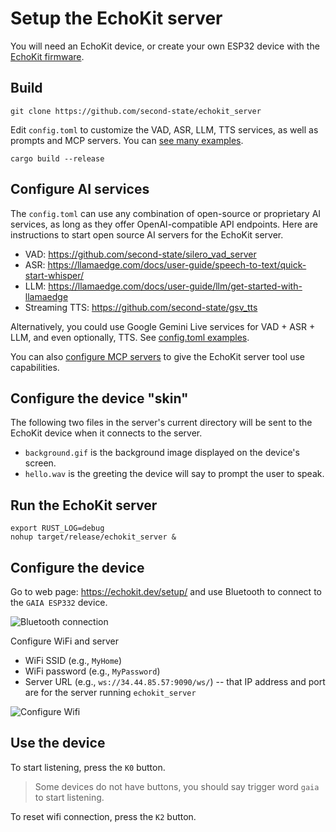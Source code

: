# Setup the EchoKit server

You will need an EchoKit device, or create your own ESP32 device with the [EchoKit firmware](https://github.com/second-state/echokit_box).

## Build

```
git clone https://github.com/second-state/echokit_server
```

Edit `config.toml` to customize the VAD, ASR, LLM, TTS services, as well as prompts and MCP servers. You can [see many examples](examples/).

```
cargo build --release
```

## Configure AI services

The `config.toml` can use any combination of open-source or proprietary AI services, as long as they offer OpenAI-compatible API endpoints. Here are instructions to start open source AI servers for the EchoKit server.

* VAD: https://github.com/second-state/silero_vad_server
* ASR: https://llamaedge.com/docs/user-guide/speech-to-text/quick-start-whisper/
* LLM: https://llamaedge.com/docs/user-guide/llm/get-started-with-llamaedge
* Streaming TTS: https://github.com/second-state/gsv_tts

Alternatively, you could use Google Gemini Live services for VAD + ASR + LLM, and even optionally, TTS. See [config.toml examples](examples/gemini).

You can also [configure MCP servers](examples/gaia/mcp/config.toml) to give the EchoKit server tool use capabilities. 

## Configure the device "skin"

The following two files in the server's current directory will be sent to the EchoKit device when it connects to the server.

* `background.gif` is the background image displayed on the device's screen.
* `hello.wav` is the greeting the device will say to prompt the user to speak.

## Run the EchoKit server

```
export RUST_LOG=debug
nohup target/release/echokit_server &
```

## Configure the device

Go to web page: https://echokit.dev/setup/  and use Bluetooth to connect to the `GAIA ESP332` device.

![Bluetooth connection](https://hackmd.io/_uploads/Hyjc9ZjEee.png)

Configure WiFi and server

* WiFi SSID (e.g., `MyHome`)
* WiFi password (e.g., `MyPassword`)
* Server URL (e.g., `ws://34.44.85.57:9090/ws/`) -- that IP address and port are for the server running `echokit_server`

![Configure Wifi](https://hackmd.io/_uploads/HJkh5ZjVee.png)

## Use the device

To start listening, press the `K0` button.

> Some devices do not have buttons, you should say trigger word `gaia` to start listening.

To reset wifi connection, press the `K2` button.





